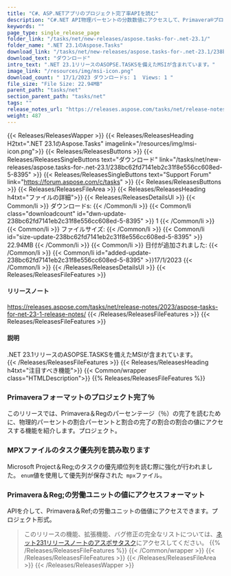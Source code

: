 ```yaml
---
title: "C#、ASP.NETアプリのプロジェクト完了率APIを読む" 
description: "C#.NET API物理パーセントの分数数値にアクセスして、Primavera®プロジェクトのパーセンテージ（％）の完了を読み取るために完了します。" 
keywords: ""
page_type: single_release_page
folder_link: "/tasks/net/new-releases/aspose.tasks-for-.net-23.1/"
folder_name: ".NET 23.1のAspose.Tasks" 
download_link: "/tasks/net/new-releases/aspose.tasks-for-.net-23.1/238bc62fd7141eb2c31f8e556cc608ed-5-8395"
download_text: "ダウンロード" 
intro_text: ".NET 23.1リリースのASOPSE.TASKSを備えたMSIが含まれています。" 
image_link: "/resources/img/msi-icon.png"
download_count: " 17/1/2023 ダウンロードs: 1  Views: 1 "
file_size: "File Size: 22.94MB"
parent_path: "tasks/net"
section_parent_path: "tasks/net"
tags: ""
release_notes_url: "https://releases.aspose.com/tasks/net/release-notes/2023/aspose-tasks-for-net-23-1-release-notes/"
weight: 487
---
```

{{< Releases/ReleasesWapper >}}
{{< Releases/ReleasesHeading H2txt=".NET 23.1のAspose.Tasks" imagelink="/resources/img/msi-icon.png">}}
{{< Releases/ReleasesButtons >}}
{{< Releases/ReleasesSingleButtons text="ダウンロード" link="/tasks/net/new-releases/aspose.tasks-for-.net-23.1/238bc62fd7141eb2c31f8e556cc608ed-5-8395" >}}
{{< Releases/ReleasesSingleButtons text="Support Forum" link="https://forum.aspose.com/c/tasks" >}}
{{< Releases/ReleasesButtons >}}
{{< Releases/ReleasesFileArea >}}
{{< Releases/ReleasesHeading h4txt="ファイルの詳細">}}
{{< Releases/ReleasesDetailsUl >}}
{{< Common/li >}} ダウンロードs: {{< /Common/li >}}
{{< Common/li class="downloadcount" id="dwn-update-238bc62fd7141eb2c31f8e556cc608ed-5-8395" >}} 1 {{< /Common/li >}}
{{< Common/li >}} ファイルサイズ: {{< /Common/li >}}
{{< Common/li id="size-update-238bc62fd7141eb2c31f8e556cc608ed-5-8395" >}} 22.94MB {{< /Common/li >}}
{{< Common/li >}} 日付が追加されました: {{< /Common/li >}}
{{< Common/li id="added-update-238bc62fd7141eb2c31f8e556cc608ed-5-8395" >}}17/1/2023 {{< /Common/li >}}
{{< /Releases/ReleasesDetailsUl >}}
{{< Releases/ReleasesFileFeatures >}}
<h4>リリースノート</h4>
<a href='https://releases.aspose.com/tasks/net/release-notes/2023/aspose-tasks-for-net-23-1-release-notes/'>https://releases.aspose.com/tasks/net/release-notes/2023/aspose-tasks-for-net-23-1-release-notes/</a>
{{< /Releases/ReleasesFileFeatures >}}
{{< Releases/ReleasesFileFeatures >}}
<h4>説明</h4>
<div class="HTMLDescription">.NET 23.1リリースのASOPSE.TASKSを備えたMSIが含まれています。</div>
{{< /Releases/ReleasesFileFeatures >}}
{{< Releases/ReleasesHeading h4txt="注目すべき機能">}}
{{< Common/wrapper class="HTMLDescription">}}
{{% Releases/ReleasesFileFeatures %}}

### Primaveraフォーマットのプロジェクト完了％

このリリースでは、Primavera＆Regのパーセンテージ（％）の完了を読むために、物理的パーセントの割合パーセントと割合の完了の割合の割合の値にアクセスする機能を紹介します。プロジェクト。

### MPXファイルのタスク優先列を読み取ります

Microsoft Project＆Reg;のタスクの優先順位列を読む際に強化が行われました。 `enum`値を使用して優先列が保存された` mpx`ファイル。

### Primavera＆Reg;の労働ユニットの値にアクセスフォーマット

APIを介して、Primavera＆Ref;の労働ユニットの価値にアクセスできます。プロジェクト形式。

>このリリースの機能、拡張機能、バグ修正の完全なリストについては、[ネット231リリースノートのアスポサタスク](https://releases.aspose.com/tasks/net/release-notes/2023/aspose-tasks-for-net-23-1-release-notes/)にアクセスしてください。
{{% /Releases/ReleasesFileFeatures %}}
{{< /Common/wrapper >}}
{{< /Releases/ReleasesFileFeatures >}}
{{< /Releases/ReleasesFileArea >}}
{{< /Releases/ReleasesWapper >}}
